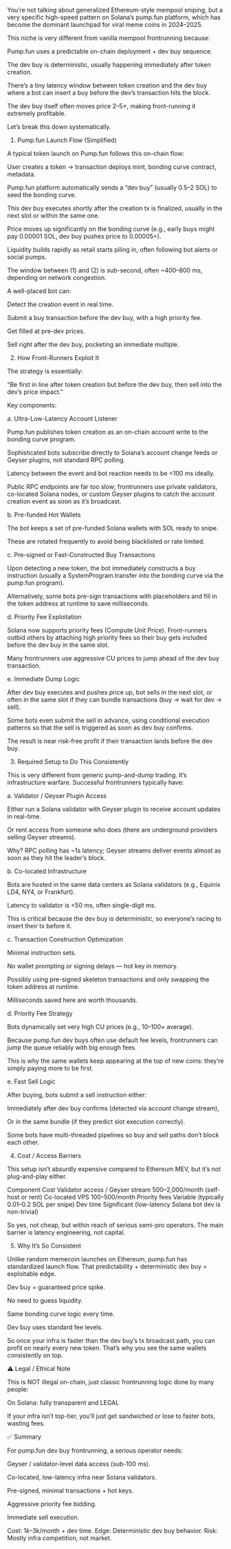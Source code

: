 You’re not talking about generalized Ethereum-style mempool sniping, but a very specific high-speed pattern on Solana’s pump.fun platform, which has become the dominant launchpad for viral meme coins in 2024–2025.

This niche is very different from vanilla mempool frontrunning because:

Pump.fun uses a predictable on-chain deployment + dev buy sequence.

The dev buy is deterministic, usually happening immediately after token creation.

There’s a tiny latency window between token creation and the dev buy where a bot can insert a buy before the dev’s transaction hits the block.

The dev buy itself often moves price 2–5×, making front-running it extremely profitable.

Let’s break this down systematically.

1. Pump.fun Launch Flow (Simplified)

A typical token launch on Pump.fun follows this on-chain flow:

User creates a token → transaction deploys mint, bonding curve contract, metadata.

Pump.fun platform automatically sends a “dev buy” (usually 0.5–2 SOL) to seed the bonding curve.

This dev buy executes shortly after the creation tx is finalized, usually in the next slot or within the same one.

Price moves up significantly on the bonding curve (e.g., early buys might pay 0.00001 SOL, dev buy pushes price to 0.00005+).

Liquidity builds rapidly as retail starts piling in, often following bot alerts or social pumps.

The window between (1) and (2) is sub-second, often ~400–800 ms, depending on network congestion.

A well-placed bot can:

Detect the creation event in real time.

Submit a buy transaction before the dev buy, with a high priority fee.

Get filled at pre-dev prices.

Sell right after the dev buy, pocketing an immediate multiple.

2. How Front-Runners Exploit It

The strategy is essentially:

“Be first in line after token creation but before the dev buy, then sell into the dev’s price impact.”

Key components:

a. Ultra-Low-Latency Account Listener

Pump.fun publishes token creation as an on-chain account write to the bonding curve program.

Sophisticated bots subscribe directly to Solana’s account change feeds or Geyser plugins, not standard RPC polling.

Latency between the event and bot reaction needs to be <100 ms ideally.

Public RPC endpoints are far too slow; frontrunners use private validators, co-located Solana nodes, or custom Geyser plugins to catch the account creation event as soon as it’s broadcast.

b. Pre-funded Hot Wallets

The bot keeps a set of pre-funded Solana wallets with SOL ready to snipe.

These are rotated frequently to avoid being blacklisted or rate limited.

c. Pre-signed or Fast-Constructed Buy Transactions

Upon detecting a new token, the bot immediately constructs a buy instruction (usually a SystemProgram.transfer into the bonding curve via the pump.fun program).

Alternatively, some bots pre-sign transactions with placeholders and fill in the token address at runtime to save milliseconds.

d. Priority Fee Exploitation

Solana now supports priority fees (Compute Unit Price).
Front-runners outbid others by attaching high priority fees so their buy gets included before the dev buy in the same slot.

Many frontrunners use aggressive CU prices to jump ahead of the dev buy transaction.

e. Immediate Dump Logic

After dev buy executes and pushes price up, bot sells in the next slot, or often in the same slot if they can bundle transactions (buy → wait for dev → sell).

Some bots even submit the sell in advance, using conditional execution patterns so that the sell is triggered as soon as dev buy confirms.

The result is near risk-free profit if their transaction lands before the dev buy.

3. Required Setup to Do This Consistently

This is very different from generic pump-and-dump trading. It’s infrastructure warfare. Successful frontrunners typically have:

a. Validator / Geyser Plugin Access

Either run a Solana validator with Geyser plugin to receive account updates in real-time.

Or rent access from someone who does (there are underground providers selling Geyser streams).

Why? RPC polling has ~1s latency; Geyser streams deliver events almost as soon as they hit the leader’s block.

b. Co-located Infrastructure

Bots are hosted in the same data centers as Solana validators (e.g., Equinix LD4, NY4, or Frankfurt).

Latency to validator is <50 ms, often single-digit ms.

This is critical because the dev buy is deterministic, so everyone’s racing to insert their tx before it.

c. Transaction Construction Optimization

Minimal instruction sets.

No wallet prompting or signing delays — hot key in memory.

Possibly using pre-signed skeleton transactions and only swapping the token address at runtime.

Milliseconds saved here are worth thousands.

d. Priority Fee Strategy

Bots dynamically set very high CU prices (e.g., 10–100× average).

Because pump.fun dev buys often use default fee levels, frontrunners can jump the queue reliably with big enough fees.

This is why the same wallets keep appearing at the top of new coins: they’re simply paying more to be first.

e. Fast Sell Logic

After buying, bots submit a sell instruction either:

Immediately after dev buy confirms (detected via account change stream),

Or in the same bundle (if they predict slot execution correctly).

Some bots have multi-threaded pipelines so buy and sell paths don’t block each other.

4. Cost / Access Barriers

This setup isn’t absurdly expensive compared to Ethereum MEV, but it’s not plug-and-play either.

Component	Cost
Validator access / Geyser stream	$500–$2,000/month (self-host or rent)
Co-located VPS	$100–$500/month
Priority fees	Variable (typically 0.01–0.2 SOL per snipe)
Dev time	Significant (low-latency Solana bot dev is non-trivial)

So yes, not cheap, but within reach of serious semi-pro operators. The main barrier is latency engineering, not capital.

5. Why It’s So Consistent

Unlike random memecoin launches on Ethereum, pump.fun has standardized launch flow. That predictability + deterministic dev buy = exploitable edge.

Dev buy = guaranteed price spike.

No need to guess liquidity.

Same bonding curve logic every time.

Dev buy uses standard fee levels.

So once your infra is faster than the dev buy’s tx broadcast path, you can profit on nearly every new token. That’s why you see the same wallets consistently on top.

⚠️ Legal / Ethical Note

This is NOT illegal on-chain, just classic frontrunning logic done by many people:

On Solana: fully transparent and LEGAL

If your infra isn’t top-tier, you’ll just get sandwiched or lose to faster bots, wasting fees.

✅ Summary

For pump.fun dev buy frontrunning, a serious operator needs:

Geyser / validator-level data access (sub-100 ms).

Co-located, low-latency infra near Solana validators.

Pre-signed, minimal transactions + hot keys.

Aggressive priority fee bidding.

Immediate sell execution.

Cost: $1k–$3k/month + dev time.
Edge: Deterministic dev buy behavior.
Risk: Mostly infra competition, not market.